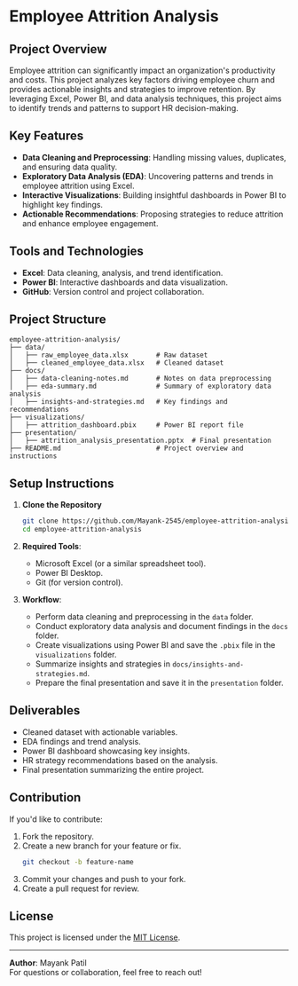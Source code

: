 # Employee Attrition Analysis

## Project Overview
Employee attrition can significantly impact an organization's productivity and costs. This project analyzes key factors driving employee churn and provides actionable insights and strategies to improve retention. By leveraging Excel, Power BI, and data analysis techniques, this project aims to identify trends and patterns to support HR decision-making.

## Key Features
- **Data Cleaning and Preprocessing**: Handling missing values, duplicates, and ensuring data quality.
- **Exploratory Data Analysis (EDA)**: Uncovering patterns and trends in employee attrition using Excel.
- **Interactive Visualizations**: Building insightful dashboards in Power BI to highlight key findings.
- **Actionable Recommendations**: Proposing strategies to reduce attrition and enhance employee engagement.

## Tools and Technologies
- **Excel**: Data cleaning, analysis, and trend identification.
- **Power BI**: Interactive dashboards and data visualization.
- **GitHub**: Version control and project collaboration.

## Project Structure
```
employee-attrition-analysis/
├── data/
│   ├── raw_employee_data.xlsx       # Raw dataset
│   ├── cleaned_employee_data.xlsx   # Cleaned dataset
├── docs/
│   ├── data-cleaning-notes.md       # Notes on data preprocessing
│   ├── eda-summary.md               # Summary of exploratory data analysis
│   ├── insights-and-strategies.md   # Key findings and recommendations
├── visualizations/
│   ├── attrition_dashboard.pbix     # Power BI report file
├── presentation/
│   ├── attrition_analysis_presentation.pptx  # Final presentation
├── README.md                        # Project overview and instructions
```

## Setup Instructions
1. **Clone the Repository**
   ```bash
   git clone https://github.com/Mayank-2545/employee-attrition-analysis.git
   cd employee-attrition-analysis
   ```

2. **Required Tools**:
   - Microsoft Excel (or a similar spreadsheet tool).
   - Power BI Desktop.
   - Git (for version control).

3. **Workflow**:
   - Perform data cleaning and preprocessing in the `data` folder.
   - Conduct exploratory data analysis and document findings in the `docs` folder.
   - Create visualizations using Power BI and save the `.pbix` file in the `visualizations` folder.
   - Summarize insights and strategies in `docs/insights-and-strategies.md`.
   - Prepare the final presentation and save it in the `presentation` folder.

## Deliverables
- Cleaned dataset with actionable variables.
- EDA findings and trend analysis.
- Power BI dashboard showcasing key insights.
- HR strategy recommendations based on the analysis.
- Final presentation summarizing the entire project.

## Contribution
If you'd like to contribute:
1. Fork the repository.
2. Create a new branch for your feature or fix.
   ```bash
   git checkout -b feature-name
   ```
3. Commit your changes and push to your fork.
4. Create a pull request for review.

## License
This project is licensed under the [MIT License](LICENSE).

---

**Author**: Mayank Patil  
For questions or collaboration, feel free to reach out!
